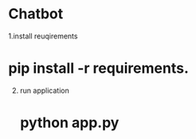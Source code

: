 # Chatbot

1.install reuqirements

   # pip install -r requirements. 

2. run application

   # python app.py 
